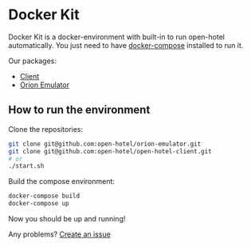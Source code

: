 # Docker Kit

Docker Kit is a docker-environment with built-in to run open-hotel
automatically. You just need to have [docker-compose](https://docs.docker.com/compose/install/)
installed to run it.

Our packages:

- [Client](https://github.com/open-hotel/open-hotel-client/)
- [Orion Emulator](https://github.com/open-hotel/orion-emulator)

## How to run the environment

Clone the repositories:

```bash
git clone git@github.com:open-hotel/orion-emulator.git
git clone git@github.com:open-hotel/open-hotel-client.git
# or
./start.sh
```

Build the compose environment:

```bash
docker-compose build
docker-compose up
```

Now you should be up and running!

Any problems? [Create an issue](https://github.com/open-hotel/docker-kit/issues/new)
